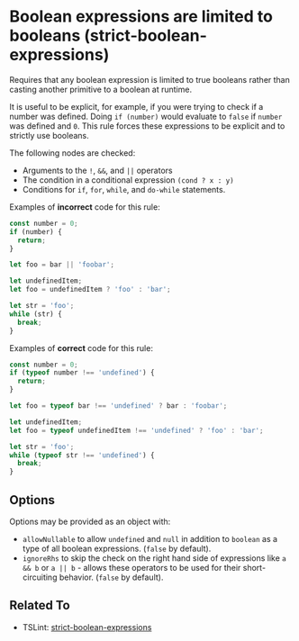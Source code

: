 # Boolean expressions are limited to booleans (strict-boolean-expressions)

Requires that any boolean expression is limited to true booleans rather than
casting another primitive to a boolean at runtime.

It is useful to be explicit, for example, if you were trying to check if a
number was defined. Doing `if (number)` would evaluate to `false` if `number`
was defined and `0`. This rule forces these expressions to be explicit and to
strictly use booleans.

The following nodes are checked:

- Arguments to the `!`, `&&`, and `||` operators
- The condition in a conditional expression `(cond ? x : y)`
- Conditions for `if`, `for`, `while`, and `do-while` statements.

Examples of **incorrect** code for this rule:

```ts
const number = 0;
if (number) {
  return;
}

let foo = bar || 'foobar';

let undefinedItem;
let foo = undefinedItem ? 'foo' : 'bar';

let str = 'foo';
while (str) {
  break;
}
```

Examples of **correct** code for this rule:

```ts
const number = 0;
if (typeof number !== 'undefined') {
  return;
}

let foo = typeof bar !== 'undefined' ? bar : 'foobar';

let undefinedItem;
let foo = typeof undefinedItem !== 'undefined' ? 'foo' : 'bar';

let str = 'foo';
while (typeof str !== 'undefined') {
  break;
}
```

## Options

Options may be provided as an object with:

- `allowNullable` to allow `undefined` and `null` in addition to `boolean` as a type of all boolean expressions. (`false` by default).
- `ignoreRhs` to skip the check on the right hand side of expressions like `a && b` or `a || b` - allows these operators to be used for their short-circuiting behavior. (`false` by default).

## Related To

- TSLint: [strict-boolean-expressions](https://palantir.github.io/tslint/rules/strict-boolean-expressions)
